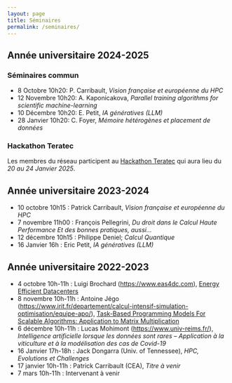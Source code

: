 ```yaml
---
layout: page
title: Séminaires
permalink: /seminaires/
---
```


## Année universitaire 2024-2025

### Séminaires commun

  -  8 Octobre  10h20: P. Carribault, _Vision française et européenne du HPC_
  - 12 Novembre 10h20: A. Kaponicakova, _Parallel training algorithms for scientific machine-learning_
  - 10 Décembre 10h20: E. Petit, _IA génératives (LLM)_
  - 28 Janvier  10h20: C. Foyer, _Mémoire hétérogènes et placement de données_

### Hackathon Teratec

Les membres du réseau participent au [Hackathon Teratec](https://teratec.eu/activites/Hackathon.html) qui aura lieu du _20 au 24 Janvier 2025_.

## Année universitaire 2023-2024

- 10 octobre  10h15 : Patrick Carribault, _Vision française et européenne du HPC_
-  7 novembre 11h00 : François Pellegrini, _Du droit dans le Calcul Haute Performance Et des bonnes pratiques, aussi..._
- 12 décembre 10h15 : Philippe Deniel; _Calcul Quantique_
- 16 Janvier 16h : Eric Petit, _IA génératives (LLM)_

## Année universitaire 2022-2023

- 4 octobre 10h-11h : Luigi Brochard (https://www.eas4dc.com), [Energy Efficient Datacenters](/doc/sem_EAS_041022.pdf)
- 8 novembre 10h-11h : Antoine Jégo (https://www.irit.fr/departement/calcul-intensif-simulation-optimisation/equipe-apo/), [Task-Based Programming Models For Scalable Algorithms: Application to Matrix Multiplication](/doc/sem_Jego_081122.pdf)
- 6 décembre 10h-11h : Lucas Mohimont (https://www.univ-reims.fr/), _Intelligence artificielle lorsque les données sont rares – Application à la viticulture et à la modélisation des cas de Covid-19_
- 16 Janvier 17h-18h : Jack Dongarra (Univ. of Tennessee), _HPC, Evolutions et Challenges_ 
- 17 janvier 10h-11h : Patrick Carribault (CEA), _Titre à venir_ 
- 7 mars 10h-11h : Intervenant à venir
